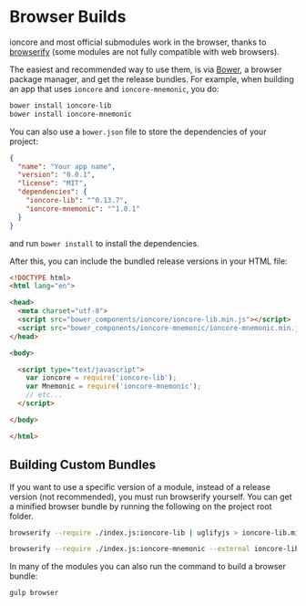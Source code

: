 # Browser Builds
ioncore and most official submodules work in the browser, thanks to [browserify](http://browserify.org/) (some modules are not fully compatible with web browsers).

The easiest and recommended way to use them, is via [Bower](http://bower.io/), a browser package manager, and get the release bundles. For example, when building an app that uses `ioncore` and `ioncore-mnemonic`, you do:

```sh
bower install ioncore-lib
bower install ioncore-mnemonic
```

You can also use a `bower.json` file to store the dependencies of your project:

```json
{
  "name": "Your app name",
  "version": "0.0.1",
  "license": "MIT",
  "dependencies": {
    "ioncore-lib": "^0.13.7",
    "ioncore-mnemonic": "^1.0.1"
  }
}
```

and run `bower install` to install the dependencies.

After this, you can include the bundled release versions in your HTML file:

```html
<!DOCTYPE html>
<html lang="en">

<head>
  <meta charset="utf-8">
  <script src="bower_components/ioncore/ioncore-lib.min.js"></script>
  <script src="bower_components/ioncore-mnemonic/ioncore-mnemonic.min.js"></script>
</head>

<body>

  <script type="text/javascript">
    var ioncore = require('ioncore-lib');
    var Mnemonic = require('ioncore-mnemonic');
    // etc...
  </script>

</body>

</html>
```

## Building Custom Bundles
If you want to use a specific version of a module, instead of a release version (not recommended), you must run browserify yourself.  You can get a minified browser bundle by running the following on the project root folder.

```sh
browserify --require ./index.js:ioncore-lib | uglifyjs > ioncore-lib.min.js
```

```sh
browserify --require ./index.js:ioncore-mnemonic --external ioncore-lib | uglifyjs > ioncore-mnemonic.min.js
```

In many of the modules you can also run the command to build a browser bundle:
```sh
gulp browser
```
